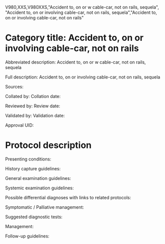 V980,XXS,V980XXS,"Accident to, on or w cable-car, not on rails, sequela", "Accident to, on or involving cable-car, not on rails, sequela","Accident to, on or involving cable-car, not on rails"
# Category title: Accident to, on or involving cable-car, not on rails

Abbreviated description: Accident to, on or w cable-car, not on rails, sequela

Full description: Accident to, on or involving cable-car, not on rails, sequela

Sources:

Collated by:
Collation date:

Reviewed by:
Review date:

Validated by:
Validation date:

Approval UID:

# Protocol description

Presenting conditions:

History capture guidelines:

General examination guidelines:

Systemic examination guidelines:

Possible differential diagnoses with links to related protocols:

Symptomatic / Palliative management:

Suggested diagnostic tests:

Management:

Follow-up guidelines:
